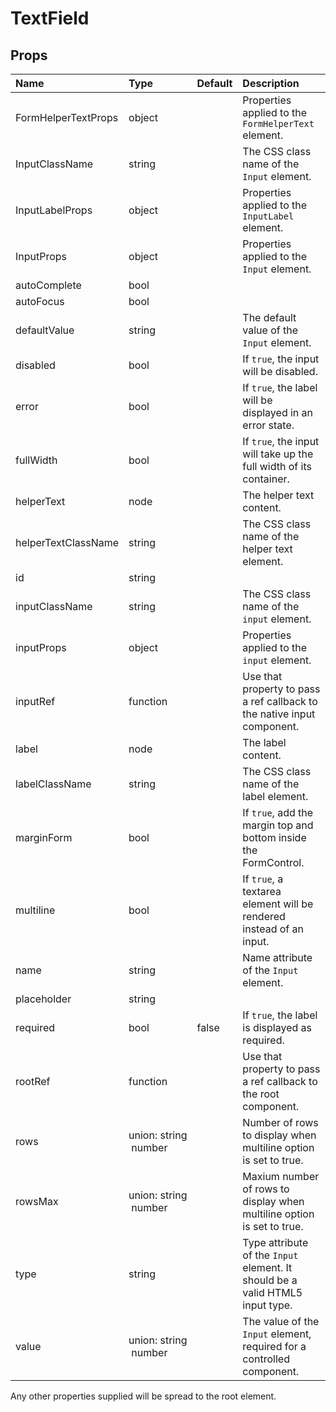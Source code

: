 <!--- This documentation is automatically generated, do not try to edit it. -->

# TextField



## Props
| Name | Type | Default | Description |
|:-----|:-----|:--------|:------------|
| FormHelperTextProps | object |  | Properties applied to the `FormHelperText` element. |
| InputClassName | string |  | The CSS class name of the `Input` element. |
| InputLabelProps | object |  | Properties applied to the `InputLabel` element. |
| InputProps | object |  | Properties applied to the `Input` element. |
| autoComplete | bool |  |  |
| autoFocus | bool |  |  |
| defaultValue | string |  | The default value of the `Input` element. |
| disabled | bool |  | If `true`, the input will be disabled. |
| error | bool |  | If `true`, the label will be displayed in an error state. |
| fullWidth | bool |  | If `true`, the input will take up the full width of its container. |
| helperText | node |  | The helper text content. |
| helperTextClassName | string |  | The CSS class name of the helper text element. |
| id | string |  |  |
| inputClassName | string |  | The CSS class name of the `input` element. |
| inputProps | object |  | Properties applied to the `input` element. |
| inputRef | function |  | Use that property to pass a ref callback to the native input component. |
| label | node |  | The label content. |
| labelClassName | string |  | The CSS class name of the label element. |
| marginForm | bool |  | If `true`, add the margin top and bottom inside the FormControl. |
| multiline | bool |  | If `true`, a textarea element will be rendered instead of an input. |
| name | string |  | Name attribute of the `Input` element. |
| placeholder | string |  |  |
| required | bool | false | If `true`, the label is displayed as required. |
| rootRef | function |  | Use that property to pass a ref callback to the root component. |
| rows | union:&nbsp;string<br>&nbsp;number<br> |  | Number of rows to display when multiline option is set to true. |
| rowsMax | union:&nbsp;string<br>&nbsp;number<br> |  | Maxium number of rows to display when multiline option is set to true. |
| type | string |  | Type attribute of the `Input` element. It should be a valid HTML5 input type. |
| value | union:&nbsp;string<br>&nbsp;number<br> |  | The value of the `Input` element, required for a controlled component. |

Any other properties supplied will be spread to the root element.

